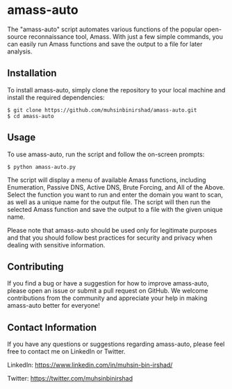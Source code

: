 # amass-auto

The "amass-auto" script automates various functions of the popular open-source reconnaissance tool, Amass. With just a few simple commands, you can easily run Amass functions and save the output to a file for later analysis.


## Installation

To install amass-auto, simply clone the repository to your local machine and install the required dependencies:

    $ git clone https://github.com/muhsinbinirshad/amass-auto.git
    $ cd amass-auto 
										
## Usage

To use amass-auto, run the script and follow the on-screen prompts:

    $ python amass-auto.py
									 
									 
The script will display a menu of available Amass functions, including Enumeration, Passive DNS, Active DNS, Brute Forcing, and All of the Above. Select the function you want to run and enter the domain you want to scan, as well as a unique name for the output file. The script will then run the selected Amass function and save the output to a file with the given unique name.


Please note that amass-auto should be used only for legitimate purposes and that you should follow best practices for security and privacy when dealing with sensitive information.


## Contributing

If you find a bug or have a suggestion for how to improve amass-auto, please open an issue or submit a pull request on GitHub. We welcome contributions from the community and appreciate your help in making amass-auto better for everyone!


## Contact Information

If you have any questions or suggestions regarding amass-auto, please feel free to contact me on LinkedIn or Twitter.

LinkedIn: https://www.linkedin.com/in/muhsin-bin-irshad/

Twitter: https://twitter.com/muhsinbinirshad


